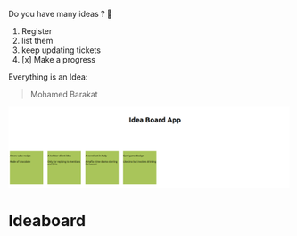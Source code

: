 

 Do you have many ideas ? :speech_balloon:
1. Register
2. list them 
3. keep updating tickets 
4. [x] Make a progress 

Everything is an Idea:

> Mohamed Barakat

![alt text](https://github.com/MohamedBarakats/ideaboard-front-end/blob/master/public/CurrentView.png)

# Ideaboard
